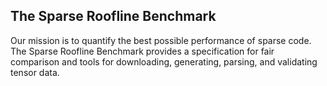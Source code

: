 ## The Sparse Roofline Benchmark

Our mission is to quantify the best possible performance of sparse code.
The Sparse Roofline Benchmark provides a specification for fair comparison and
tools for downloading, generating, parsing, and validating tensor data.

